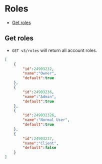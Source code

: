 Roles
====================

* [Get roles](#get-roles)


Get roles
----------------

* `GET v3/roles` will return all account roles.

```json
[
    {
        "id":24903232,
        "name":"Owner",
        "default":true
    },
    {
        "id":24903236,
        "name":"Admin",
        "default":true
    },
    {
        "id":249032326,
        "name":"Normal User",
        "default":true
    },
    {
        "id":24903237,
        "name":"Client",
        "default":false
    }
]
```